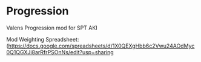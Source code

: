 # Progression
Valens Progression mod for SPT AKI

Mod Weighting Spreadsheet: (https://docs.google.com/spreadsheets/d/1X0QEXgHbb6c2Vwu24AOdMyc0Q1QGXJi8arRfrPSOnNs/edit?usp=sharing
